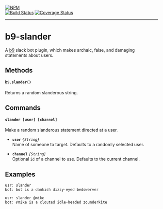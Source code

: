 [![NPM](https://nodei.co/npm/b9-slander.png?compact=true)](https://nodei.co/npm/b9-slander/)<br />
[![Build Status](https://travis-ci.org/mhelgeson/b9-slander.svg?branch=master)](https://travis-ci.org/mhelgeson/b9-slander)
[![Coverage Status](https://coveralls.io/repos/github/mhelgeson/b9-slander/badge.svg?branch=master)](https://coveralls.io/github/mhelgeson/b9-slander?branch=master)
- - -

# b9-slander
A [b9](https://github.com/mhelgeson/b9) slack bot plugin, which makes archaic, false, and damaging statements about users.

## Methods

#### `b9.slander()`
Returns a random slanderous string.

## Commands

#### `slander [user] [channel]`
Make a random slanderous statement directed at a user.

- **`user`** *`{String}`* <br />
Name of someone to target. Defaults to a randomly selected user.

- **`channel`** *`{String}`* <br />
Optional `id` of a channel to use. Defaults to the current channel.

## Examples

```
usr: slander
bot: bot is a dankish dizzy-eyed bedswerver
```

```
usr: slander @mike
bot: @mike is a clouted idle-headed zounderkite
```
